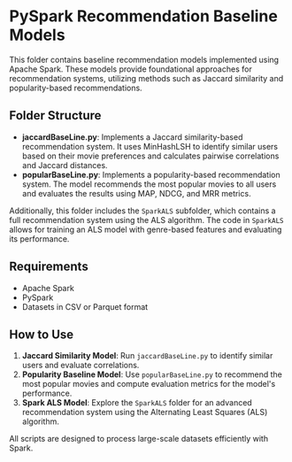 # PySpark Recommendation Baseline Models

This folder contains baseline recommendation models implemented using Apache Spark. These models provide foundational approaches for recommendation systems, utilizing methods such as Jaccard similarity and popularity-based recommendations.

## Folder Structure
- **jaccardBaseLine.py**: Implements a Jaccard similarity-based recommendation system. It uses MinHashLSH to identify similar users based on their movie preferences and calculates pairwise correlations and Jaccard distances.
- **popularBaseLine.py**: Implements a popularity-based recommendation system. The model recommends the most popular movies to all users and evaluates the results using MAP, NDCG, and MRR metrics.

Additionally, this folder includes the `SparkALS` subfolder, which contains a full recommendation system using the ALS algorithm. The code in `SparkALS` allows for training an ALS model with genre-based features and evaluating its performance.

## Requirements
- Apache Spark
- PySpark
- Datasets in CSV or Parquet format

## How to Use
1. **Jaccard Similarity Model**: Run `jaccardBaseLine.py` to identify similar users and evaluate correlations.
2. **Popularity Baseline Model**: Use `popularBaseLine.py` to recommend the most popular movies and compute evaluation metrics for the model's performance.
3. **Spark ALS Model**: Explore the `SparkALS` folder for an advanced recommendation system using the Alternating Least Squares (ALS) algorithm.

All scripts are designed to process large-scale datasets efficiently with Spark.
